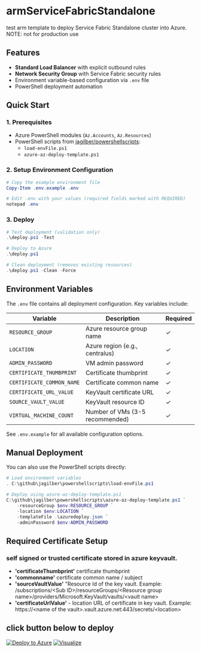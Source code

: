 # armServiceFabricStandalone

test arm template to deploy Service Fabric Standalone cluster into Azure.  
NOTE: not for production use

## Features

- **Standard Load Balancer** with explicit outbound rules
- **Network Security Group** with Service Fabric security rules
- Environment variable-based configuration via `.env` file
- PowerShell deployment automation

## Quick Start

### 1. Prerequisites

- Azure PowerShell modules (`Az.Accounts`, `Az.Resources`)
- PowerShell scripts from [jagilber/powershellscripts](https://github.com/jagilber/powershellscripts):
  - `load-envFile.ps1`
  - `azure-az-deploy-template.ps1`

### 2. Setup Environment Configuration

```powershell
# Copy the example environment file
Copy-Item .env.example .env

# Edit .env with your values (required fields marked with REQUIRED)
notepad .env
```

### 3. Deploy

```powershell
# Test deployment (validation only)
.\deploy.ps1 -Test

# Deploy to Azure
.\deploy.ps1

# Clean deployment (removes existing resources)
.\deploy.ps1 -Clean -Force
```

## Environment Variables

The `.env` file contains all deployment configuration. Key variables include:

| Variable | Description | Required |
|----------|-------------|----------|
| `RESOURCE_GROUP` | Azure resource group name | ✓ |
| `LOCATION` | Azure region (e.g., centralus) | ✓ |
| `ADMIN_PASSWORD` | VM admin password | ✓ |
| `CERTIFICATE_THUMBPRINT` | Certificate thumbprint | ✓ |
| `CERTIFICATE_COMMON_NAME` | Certificate common name | ✓ |
| `CERTIFICATE_URL_VALUE` | KeyVault certificate URL | ✓ |
| `SOURCE_VAULT_VALUE` | KeyVault resource ID | ✓ |
| `VIRTUAL_MACHINE_COUNT` | Number of VMs (3-5 recommended) | ✓ |

See `.env.example` for all available configuration options.

## Manual Deployment

You can also use the PowerShell scripts directly:

```powershell
# Load environment variables
. C:\github\jagilber\powershellscripts\load-envFile.ps1

# Deploy using azure-az-deploy-template.ps1
C:\github\jagilber\powershellscripts\azure-az-deploy-template.ps1 `
    -resourceGroup $env:RESOURCE_GROUP `
    -location $env:LOCATION `
    -templateFile .\azuredeploy.json `
    -adminPassword $env:ADMIN_PASSWORD
```

## Required Certificate Setup

### self signed or trusted certificate stored in azure keyvault.

* **'certificateThumbprint'** certificate thumbprint
* **'commonname'** certificate common name / subject
* **'sourceVaultValue'** "Resource Id of the key vault. Example:  
/subscriptions/\<Sub ID\>/resourceGroups/\<Resource group name\>/providers/Microsoft.KeyVault/vaults/\<vault name\>
* **'certificateUrlValue'** - location URL of certificate in key vault. Example:  
        https://\<name of the vault\>.vault.azure.net:443/secrets/\<location\>

## click button below to deploy

[![Deploy to Azure](https://aka.ms/deploytoazurebutton)](https://portal.azure.com/#create/Microsoft.Template/uri/https%3A%2F%2Fraw.githubusercontent.com%2Fjagilber%2FarmServiceFabricStandalone%2Fmaster%2Fazuredeploy.json)
[![Visualize](http://armviz.io/visualizebutton.png)](http://armviz.io/#/?load=https%3A%2F%2Fraw.githubusercontent.com%2Fjagilber%2FarmServiceFabricStandalone%2Fmaster%2Fazuredeploy.json)
